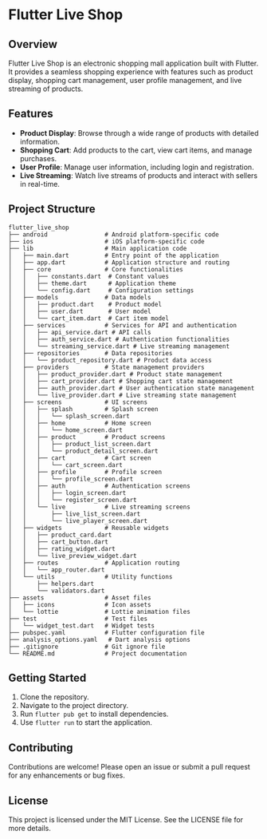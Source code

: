 # Flutter Live Shop

## Overview
Flutter Live Shop is an electronic shopping mall application built with Flutter. It provides a seamless shopping experience with features such as product display, shopping cart management, user profile management, and live streaming of products.

## Features
- **Product Display**: Browse through a wide range of products with detailed information.
- **Shopping Cart**: Add products to the cart, view cart items, and manage purchases.
- **User Profile**: Manage user information, including login and registration.
- **Live Streaming**: Watch live streams of products and interact with sellers in real-time.

## Project Structure
```
flutter_live_shop
├── android                # Android platform-specific code
├── ios                    # iOS platform-specific code
├── lib                    # Main application code
│   ├── main.dart          # Entry point of the application
│   ├── app.dart           # Application structure and routing
│   ├── core               # Core functionalities
│   │   ├── constants.dart  # Constant values
│   │   ├── theme.dart      # Application theme
│   │   └── config.dart     # Configuration settings
│   ├── models             # Data models
│   │   ├── product.dart    # Product model
│   │   ├── user.dart       # User model
│   │   └── cart_item.dart  # Cart item model
│   ├── services           # Services for API and authentication
│   │   ├── api_service.dart # API calls
│   │   ├── auth_service.dart # Authentication functionalities
│   │   └── streaming_service.dart # Live streaming management
│   ├── repositories       # Data repositories
│   │   └── product_repository.dart # Product data access
│   ├── providers          # State management providers
│   │   ├── product_provider.dart # Product state management
│   │   ├── cart_provider.dart # Shopping cart state management
│   │   ├── auth_provider.dart # User authentication state management
│   │   └── live_provider.dart # Live streaming state management
│   ├── screens            # UI screens
│   │   ├── splash         # Splash screen
│   │   │   └── splash_screen.dart
│   │   ├── home           # Home screen
│   │   │   └── home_screen.dart
│   │   ├── product        # Product screens
│   │   │   ├── product_list_screen.dart
│   │   │   └── product_detail_screen.dart
│   │   ├── cart           # Cart screen
│   │   │   └── cart_screen.dart
│   │   ├── profile        # Profile screen
│   │   │   └── profile_screen.dart
│   │   ├── auth           # Authentication screens
│   │   │   ├── login_screen.dart
│   │   │   └── register_screen.dart
│   │   └── live           # Live streaming screens
│   │       ├── live_list_screen.dart
│   │       └── live_player_screen.dart
│   ├── widgets            # Reusable widgets
│   │   ├── product_card.dart
│   │   ├── cart_button.dart
│   │   ├── rating_widget.dart
│   │   └── live_preview_widget.dart
│   ├── routes             # Application routing
│   │   └── app_router.dart
│   └── utils              # Utility functions
│       ├── helpers.dart
│       └── validators.dart
├── assets                 # Asset files
│   ├── icons              # Icon assets
│   └── lottie             # Lottie animation files
├── test                   # Test files
│   └── widget_test.dart   # Widget tests
├── pubspec.yaml           # Flutter configuration file
├── analysis_options.yaml   # Dart analysis options
├── .gitignore             # Git ignore file
└── README.md              # Project documentation
```

## Getting Started
1. Clone the repository.
2. Navigate to the project directory.
3. Run `flutter pub get` to install dependencies.
4. Use `flutter run` to start the application.

## Contributing
Contributions are welcome! Please open an issue or submit a pull request for any enhancements or bug fixes.

## License
This project is licensed under the MIT License. See the LICENSE file for more details.